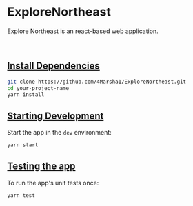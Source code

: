 # ExploreNortheast

<p>
  Explore Northeast is an react-based web application.
</p>

<br>

## [Install Dependencies](#dependencies)

```bash
git clone https://github.com/4Marsha1/ExploreNortheast.git
cd your-project-name
yarn install
```

## [Starting Development](#develop)

Start the app in the `dev` environment:

```bash
yarn start
```

## [Testing the app](#testing)

To run the app's unit tests once:

```bash
yarn test
```
